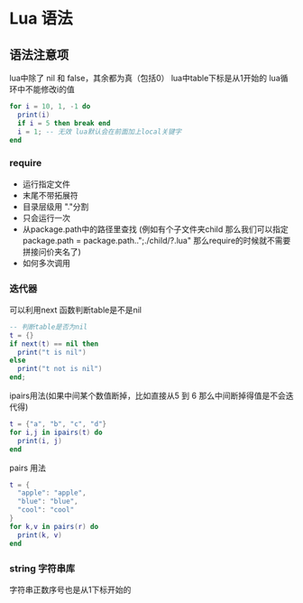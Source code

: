 # Lua 语法

## 语法注意项

lua中除了 nil 和 false，其余都为真（包括0）
lua中table下标是从1开始的
lua循环中不能修改i的值

```lua
for i = 10, 1, -1 do
  print(i)
  if i = 5 then break end
  i = 1; -- 无效 lua默认会在前面加上local关键字
end
```

### require

- 运行指定文件
- 末尾不带拓展符
- 目录层级用 "."分割
- 只会运行一次
- 从package.path中的路径里查找 (例如有个子文件夹child 那么我们可以指定 package.path = package.path..";./child/?.lua" 那么require的时候就不需要拼接问价夹名了)
- 如何多次调用

### 迭代器

可以利用next 函数判断table是不是nil

```lua
-- 判断table是否为nil
t = {}
if next(t) == nil then
  print("t is nil")
else 
  print("t not is nil")
end;
```

ipairs用法(如果中间某个数值断掉，比如直接从5 到 6 那么中间断掉得值是不会迭代得)

```lua
t = {"a", "b", "c", "d"}
for i,j in ipairs(t) do
  print(i, j)
end
```

pairs 用法

```lua
t = {
  "apple": "apple",
  "blue": "blue",
  "cool": "cool"
}
for k,v in pairs(r) do
  print(k, v)
end
```

### string 字符串库

字符串正数序号也是从1下标开始的
